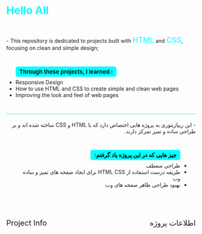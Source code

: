 <div>
    <h1 style="color:cyan">Hello All</h1>
    </br>
    <p style="padding-bottom:10px;">
    - This repository is dedicated to projects built with <span style="font-size:20px;color:cyan">HTML</span> and <span style="font-size:20px; color:cyan">CSS</span>, focusing on clean and simple design;
    </p>
    <ul style="border:1px solid white;border-radius:20px;padding-top:20px;padding-bottom:20px">
        <p style="font-size:15px;background-color:cyan;font-weight:600;display:inline;border-radius:5px;color:black;padding:4px 10px;">Through these projects, I learned :</p>
        <li style="margin-top:10px">
            Responsive Design
        </li>
        <li>   
            How to use HTML and CSS to create simple and clean web pages
        </li>
        <li>
            Improving the look and feel of web pages
        </li>
    </ul>
    <p dir="rtl" style="padding-bottom:10px;border-top:1px solid cyan;padding-top:20px;margin-top:20px">
        - این ریپازیتوری به پروژه هایی اختصاص دارد که با HTML و CSS ساخته شده اند و بر طراحی ساده و تمیز تمرکز دارند.
    </p>
    <ul dir="rtl" style="border:1px solid white;border-radius:20px;padding-top:20px;padding-bottom:20px">
        <p dir="rtl" style="font-size:15px;background-color:cyan;display:inline;border-radius:5px;color:black;padding:4px 10px;font-weight:600">جیز هایی که در این پروژه یاد گرفتم:</p>
        <li style="margin-top:10px">طراحی منعطف</li>
        <li>طریقه درست استفاده از HTML CSS برای ایجاد صفحه های تمیز و ساده وب</li>
        <li>بهبود طراحی ظاهر صفحه های وب</li>
    </ul>
    <div>
        <div style="display:flex;align-items:center;width:100%;justify-content:space-between;font-size:20px;margin-top:40px">
            <p>Project Info</p>
            <p>اطلاعات پروژه</p>
        </div>
        <img src="" />
    </div>
</div>